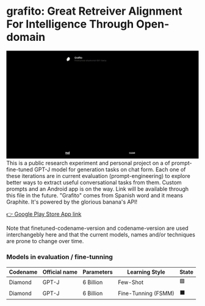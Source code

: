 # grafito: Great Retreiver Alignment For Intelligence Through Open-domain
![Alt Text](https://raw.githubusercontent.com/appvoid/grafito/1a5d76f45bb1ceb5ca012b6337072796df00c383/grafito.gif)
This is a public research experiment and personal project on a of prompt-fine-tuned GPT-J model for generation tasks on chat form. Each one of these iterations are in current evaluation (prompt-engineering) to explore better ways to extract useful conversational tasks from them. Custom prompts and an Android app is on the way. Link will be available through this file in the future. "Grafito" comes from Spanish word and it means Graphite. It's powered by the glorious banana's API!

[👉 Google Play Store App link](https://play.google.com/store/apps/details?id=com.nohakcoffeeofficial.grafitoai)

Note that finetuned-codename-version and codename-version are used interchangebly here and that the current models, names and/or techniques are prone to change over time.

### Models in evaluation / fine-tunning
| Codename    |Official name| Parameters  |     Learning Style     | State |
| ----------- | ----------- | ----------- | ---------------------- | ----- |
| Diamond     | GPT-J       | 6 Billion   | Few-Shot               | 🟩    |
| Diamond     | GPT-J       | 6 Billion   | Fine-Tunning (FSMM)    | ⬛    |
